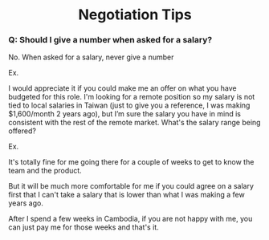 <h1 align="center">Negotiation Tips</h1>

### Q: Should I give a number when asked for a salary?

No. When asked for a salary, never give a number

Ex.

I would appreciate it if you could make me an offer on what you have budgeted for this role. I'm looking for a remote position so my salary is not tied to local salaries in Taiwan (just to give you a reference, I was making $1,600/month 2 years ago), but I’m sure the salary you have in mind is consistent with the rest of the remote market. What's the salary range being offered?

Ex.

It's totally fine for me going there for a couple of weeks to get to know the team and the product.

But it will be much more comfortable for me if you could agree on a salary first that I can't take a salary that is lower than what I was making a few years ago.

After I spend a few weeks in Cambodia, if you are not happy with me, you can just pay me for those weeks and that's it.

